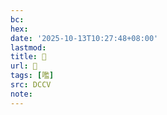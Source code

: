 ```yaml
---
bc:
hex:
date: '2025-10-13T10:27:48+08:00'
lastmod:
title: 􄃢
url: 􄃢
tags: [嚂]
src: DCCV
note:
---
```

